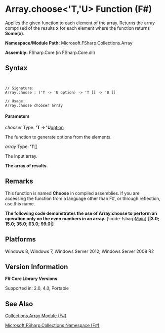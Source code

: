 # Array.choose<'T,'U> Function (F#)

Applies the given function to each element of the array. Returns the array comprised of the results **x** for each element where the function returns **Some(x)**.

**Namespace/Module Path:** Microsoft.FSharp.Collections.Array

**Assembly:** FSharp.Core (in FSharp.Core.dll)


## Syntax


```


// Signature:
Array.choose : ('T -> 'U option) -> 'T [] -> 'U []

// Usage:
Array.choose chooser array

```



#### Parameters
*chooser*
Type: **'T -&gt; 'U**[option](http://msdn.microsoft.com/en-us/library/b08add48-34bf-4410-80a1-ef6a8daddc58)


The function to generate options from the elements.


*array*
Type: **'T**[[]](http://msdn.microsoft.com/en-us/library/def20292-9aae-4596-9275-b94e594f8493)


The input array.



**The array of results.**
## Remarks
This function is named **Choose** in compiled assemblies. If you are accessing the function from a language other than F#, or through reflection, use this name.

**The following code demonstrates the use of Array.choose to perform an operation only on the even numbers in an array.**
[!code-fsharp[Main](snippets/fsarrays/snippet14.fs)]
**[|3.0; 15.0; 35.0; 63.0; 99.0|]**
## Platforms
Windows 8, Windows 7, Windows Server 2012, Windows Server 2008 R2


## Version Information
**F# Core Library Versions**

Supported in: 2.0, 4.0, Portable




## See Also
[Collections.Array Module &#40;F&#35;&#41;](Collections.Array-Module-%5BFSharp%5D.md)

[Microsoft.FSharp.Collections Namespace &#40;F&#35;&#41;](Microsoft.FSharp.Collections-Namespace-%5BFSharp%5D.md)

